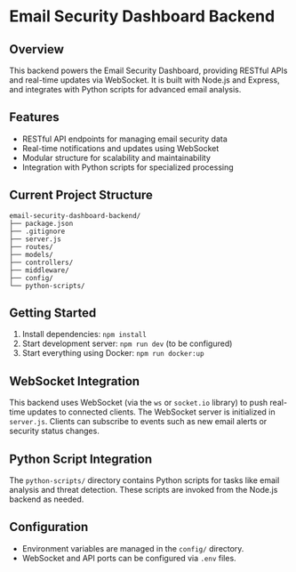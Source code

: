 # Email Security Dashboard Backend

## Overview

This backend powers the Email Security Dashboard, providing RESTful APIs and real-time updates via WebSocket. It is built with Node.js and Express, and integrates with Python scripts for advanced email analysis.

## Features

- RESTful API endpoints for managing email security data
- Real-time notifications and updates using WebSocket
- Modular structure for scalability and maintainability
- Integration with Python scripts for specialized processing

## Current Project Structure

```
email-security-dashboard-backend/
├── package.json
├── .gitignore
├── server.js
├── routes/
├── models/
├── controllers/
├── middleware/
├── config/
└── python-scripts/
```

## Getting Started

1. Install dependencies: `npm install`
2. Start development server: `npm run dev` (to be configured)
3. Start everything using Docker: `npm run docker:up`

## WebSocket Integration

This backend uses WebSocket (via the `ws` or `socket.io` library) to push real-time updates to connected clients. The WebSocket server is initialized in `server.js`. Clients can subscribe to events such as new email alerts or security status changes.

## Python Script Integration

The `python-scripts/` directory contains Python scripts for tasks like email analysis and threat detection. These scripts are invoked from the Node.js backend as needed.

## Configuration

- Environment variables are managed in the `config/` directory.
- WebSocket and API ports can be configured via `.env` files.
